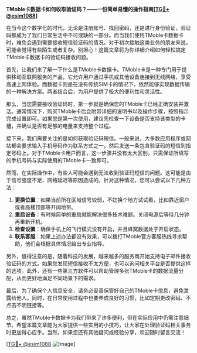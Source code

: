 **TMoble卡数据卡如何收取验证码？——一份简单易懂的操作指南[[TG💪+ @esim1088](https://t.me/s/esim1088)]**

在当今这个数字化的时代，无论是注册账号、找回密码，还是进行身份验证，验证码都成为了我们日常生活中不可或缺的一部分。而当我们使用TMoble卡数据卡时，难免会遇到需要接收短信验证码的情况。对于初次接触这类业务的朋友来说，可能会觉得有些陌生或者复杂。别担心！这篇文章将为你详细介绍如何轻松搞定TMoble卡数据卡的验证码接收问题。

首先，让我们来了解一下什么是TMoble卡数据卡。TMoble卡是一种专门用于提供移动互联网服务的产品，它允许用户通过手机或其他设备连接到无线网络，享受高速上网体验。而数据卡则是在没有传统SIM卡的情况下，依然能够实现数据传输的一种解决方案。两者结合后，为用户提供了极大的便利性和灵活性。

那么，当您需要接收验证码时，第一步就是确保您的TMoble卡已经正确安装并激活。通常情况下，购买TMoble卡后会附带详细的说明书以及操作步骤，按照指示完成设置即可。如果您是第一次使用，建议先检查一下设备是否支持该类型的卡槽，并确认是否有足够的电量来支持整个过程。

接下来，我们需要关注的是如何获取验证码短信。一般来说，大多数应用程序或网站都会要求输入手机号码作为联系方式之一，然后发送一条包含验证码的短信到指定号码上。对于TMoble卡用户而言，这一步骤并没有太大区别，只需保证所填写的手机号码与实际使用的TMoble卡一致即可。

然而，在实际操作中，有些人可能会遇到无法收到验证码短信的问题。这可能是由于信号强度不足、网络延迟等原因造成的。针对这种情况，您可以尝试以下几种方法：

1. **更换位置**：如果当前所在区域信号较弱，不妨换个地方试试看，比如靠近窗户或者高楼顶部等开阔地带。
2. **重启设备**：有时候简单的重启就能解决很多技术难题。关闭电源后等待几分钟再重新开机。
3. **检查设置**：确保手机上的飞行模式没有开启，并且蜂窝数据处于开启状态。
4. **联系客服**：如果上述办法都没有效果，可以拨打TMoble官方客服热线寻求帮助，他们会根据具体情况给出专业指导。

另外，值得注意的是，随着科技的发展，越来越多的服务商开始支持电子邮件接收验证码的方式。如果您发现短信接收不太方便，也可以询问相关平台是否提供这样的选项。此外，还有一些第三方软件可以帮助管理多张TMoble卡的数据流量分配，从而更好地满足不同场景下的需求。

最后，为了确保个人信息安全，请务必妥善保管好自己的TMoble卡信息，避免泄露给他人。同时，在日常使用过程中也要养成良好的习惯，比如定期更改密码、不点击不明链接等。

总之，虽然TMoble卡数据卡为我们带来了许多便利，但在实际应用中仍需注意细节。希望本篇文章能为大家提供一些实用的小技巧，让大家在处理验证码相关事务时更加得心应手。当然，如果您还有其他疑问或经验分享，欢迎随时留言交流！

[[TG💪+ @esim1088](https://t.me/s/esim1088) ![Image](https://i.postimg.cc/4NQfJmqS/Snipaste-2025-05-13-00-14-12.png)]